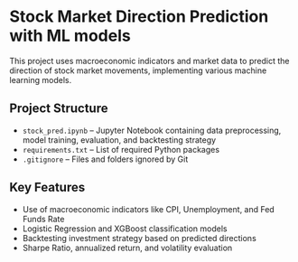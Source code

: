 # Stock Market Direction Prediction with ML models

This project uses macroeconomic indicators and market data to predict the direction of stock market movements, implementing various machine learning models.

## Project Structure

- `stock_pred.ipynb` – Jupyter Notebook containing data preprocessing, model training, evaluation, and backtesting strategy
- `requirements.txt` – List of required Python packages
- `.gitignore` – Files and folders ignored by Git

## Key Features

- Use of macroeconomic indicators like CPI, Unemployment, and Fed Funds Rate
- Logistic Regression and XGBoost classification models
- Backtesting investment strategy based on predicted directions
- Sharpe Ratio, annualized return, and volatility evaluation
